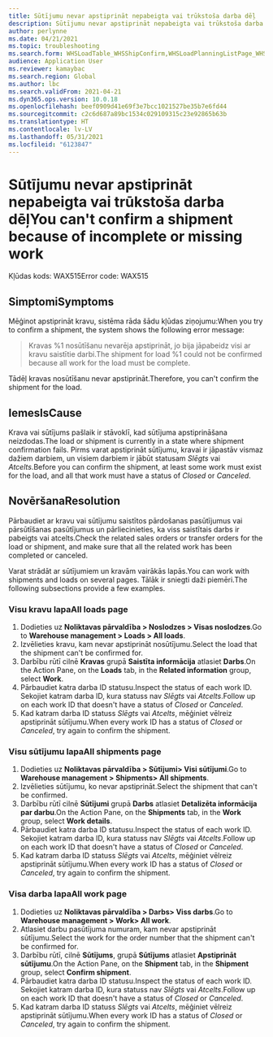 ```yaml
---
title: Sūtījumu nevar apstiprināt nepabeigta vai trūkstoša darba dēļ
description: Sūtījumu nevar apstiprināt nepabeigta vai trūkstoša darba dēļ
author: perlynne
ms.date: 04/21/2021
ms.topic: troubleshooting
ms.search.form: WHSLoadTable_WHSShipConfirm,WHSLoadPlanningListPage_WHSShipConfirm,WHSLoadPlanningWorkbench_WHSShipConfirm,WHSTransportLoad_WHSShipConfirm,WHSShipPlanningListPage_WHSShipConfirm,WHSShipmentDetails_WHSShipConfirm,WHSWorkTable_WHSShipConfirm,WHSWorkTableListPage_WHSShipConfirm,Dialog_WHSOutboundShipConfirmController_WHSOutboundShipConfirm, WHSContainerCloseDiag_WHSShipConfirm
audience: Application User
ms.reviewer: kamaybac
ms.search.region: Global
ms.author: lbc
ms.search.validFrom: 2021-04-21
ms.dyn365.ops.version: 10.0.18
ms.openlocfilehash: beef0909d41e69f3e7bcc1021527be35b7e6fd44
ms.sourcegitcommit: c2c6d687a89bc1534c029109315c23e92865b63b
ms.translationtype: HT
ms.contentlocale: lv-LV
ms.lasthandoff: 05/31/2021
ms.locfileid: "6123847"
---
```

# <a name="you-cant-confirm-a-shipment-because-of-incomplete-or-missing-work"></a><span data-ttu-id="14820-103">Sūtījumu nevar apstiprināt nepabeigta vai trūkstoša darba dēļ</span><span class="sxs-lookup"><span data-stu-id="14820-103">You can't confirm a shipment because of incomplete or missing work</span></span>

<span data-ttu-id="14820-104">Kļūdas kods: WAX515</span><span class="sxs-lookup"><span data-stu-id="14820-104">Error code: WAX515</span></span>

## <a name="symptoms"></a><span data-ttu-id="14820-105">Simptomi</span><span class="sxs-lookup"><span data-stu-id="14820-105">Symptoms</span></span>

<span data-ttu-id="14820-106">Mēģinot apstiprināt kravu, sistēma rāda šādu kļūdas ziņojumu:</span><span class="sxs-lookup"><span data-stu-id="14820-106">When you try to confirm a shipment, the system shows the following error message:</span></span>

> <span data-ttu-id="14820-107">Kravas %1 nosūtīšanu nevarēja apstiprināt, jo bija jāpabeidz visi ar kravu saistītie darbi.</span><span class="sxs-lookup"><span data-stu-id="14820-107">The shipment for load %1 could not be confirmed because all work for the load must be complete.</span></span>

<span data-ttu-id="14820-108">Tādēļ kravas nosūtīšanu nevar apstiprināt.</span><span class="sxs-lookup"><span data-stu-id="14820-108">Therefore, you can't confirm the shipment for the load.</span></span>

## <a name="cause"></a><span data-ttu-id="14820-109">Iemesls</span><span class="sxs-lookup"><span data-stu-id="14820-109">Cause</span></span>

<span data-ttu-id="14820-110">Krava vai sūtījums pašlaik ir stāvoklī, kad sūtījuma apstiprināšana neizdodas.</span><span class="sxs-lookup"><span data-stu-id="14820-110">The load or shipment is currently in a state where shipment confirmation fails.</span></span> <span data-ttu-id="14820-111">Pirms varat apstiprināt sūtījumu, kravai ir jāpastāv vismaz dažiem darbiem, un visiem darbiem ir jābūt statusam *Slēgts* vai *Atcelts*.</span><span class="sxs-lookup"><span data-stu-id="14820-111">Before you can confirm the shipment, at least some work must exist for the load, and all that work must have a status of *Closed* or *Canceled*.</span></span>

## <a name="resolution"></a><span data-ttu-id="14820-112">Novēršana</span><span class="sxs-lookup"><span data-stu-id="14820-112">Resolution</span></span>

<span data-ttu-id="14820-113">Pārbaudiet ar kravu vai sūtījumu saistītos pārdošanas pasūtījumus vai pārsūtīšanas pasūtījumus un pārliecinieties, ka viss saistītais darbs ir pabeigts vai atcelts.</span><span class="sxs-lookup"><span data-stu-id="14820-113">Check the related sales orders or transfer orders for the load or shipment, and make sure that all the related work has been completed or canceled.</span></span>

<span data-ttu-id="14820-114">Varat strādāt ar sūtījumiem un kravām vairākās lapās.</span><span class="sxs-lookup"><span data-stu-id="14820-114">You can work with shipments and loads on several pages.</span></span> <span data-ttu-id="14820-115">Tālāk ir sniegti daži piemēri.</span><span class="sxs-lookup"><span data-stu-id="14820-115">The following subsections provide a few examples.</span></span>

### <a name="all-loads-page"></a><span data-ttu-id="14820-116">Visu kravu lapa</span><span class="sxs-lookup"><span data-stu-id="14820-116">All loads page</span></span>

1. <span data-ttu-id="14820-117">Dodieties uz **Noliktavas pārvaldība \> Noslodzes \> Visas noslodzes**.</span><span class="sxs-lookup"><span data-stu-id="14820-117">Go to **Warehouse management \> Loads \> All loads**.</span></span>
1. <span data-ttu-id="14820-118">Izvēlieties kravu, kam nevar apstiprināt nosūtījumu.</span><span class="sxs-lookup"><span data-stu-id="14820-118">Select the load that the shipment can't be confirmed for.</span></span>
1. <span data-ttu-id="14820-119">Darbību rūtī cilnē **Kravas** grupā **Saistīta informācija** atlasiet **Darbs**.</span><span class="sxs-lookup"><span data-stu-id="14820-119">On the Action Pane, on the **Loads** tab, in the **Related information** group, select **Work**.</span></span>
1. <span data-ttu-id="14820-120">Pārbaudiet katra darba ID statusu.</span><span class="sxs-lookup"><span data-stu-id="14820-120">Inspect the status of each work ID.</span></span> <span data-ttu-id="14820-121">Sekojiet katram darba ID, kura statuss nav *Slēgts* vai *Atcelts*.</span><span class="sxs-lookup"><span data-stu-id="14820-121">Follow up on each work ID that doesn't have a status of *Closed* or *Canceled*.</span></span>
1. <span data-ttu-id="14820-122">Kad katram darba ID statuss *Slēgts* vai *Atcelts*, mēģiniet vēlreiz apstiprināt sūtījumu.</span><span class="sxs-lookup"><span data-stu-id="14820-122">When every work ID has a status of *Closed* or *Canceled*, try again to confirm the shipment.</span></span>

### <a name="all-shipments-page"></a><span data-ttu-id="14820-123">Visu sūtījumu lapa</span><span class="sxs-lookup"><span data-stu-id="14820-123">All shipments page</span></span>

1. <span data-ttu-id="14820-124">Dodieties uz **Noliktavas pārvaldība \> Sūtījumi\> Visi sūtījumi**.</span><span class="sxs-lookup"><span data-stu-id="14820-124">Go to **Warehouse management \> Shipments\> All shipments**.</span></span>
1. <span data-ttu-id="14820-125">Izvēlieties sūtījumu, ko nevar apstiprināt.</span><span class="sxs-lookup"><span data-stu-id="14820-125">Select the shipment that can't be confirmed.</span></span>
1. <span data-ttu-id="14820-126">Darbību rūtī cilnē **Sūtījumi** grupā **Darbs** atlasiet **Detalizēta informācija par darbu**.</span><span class="sxs-lookup"><span data-stu-id="14820-126">On the Action Pane, on the **Shipments** tab, in the **Work** group, select **Work details**.</span></span>
1. <span data-ttu-id="14820-127">Pārbaudiet katra darba ID statusu.</span><span class="sxs-lookup"><span data-stu-id="14820-127">Inspect the status of each work ID.</span></span> <span data-ttu-id="14820-128">Sekojiet katram darba ID, kura statuss nav *Slēgts* vai *Atcelts*.</span><span class="sxs-lookup"><span data-stu-id="14820-128">Follow up on each work ID that doesn't have a status of *Closed* or *Canceled*.</span></span>
1. <span data-ttu-id="14820-129">Kad katram darba ID statuss *Slēgts* vai *Atcelts*, mēģiniet vēlreiz apstiprināt sūtījumu.</span><span class="sxs-lookup"><span data-stu-id="14820-129">When every work ID has a status of *Closed* or *Canceled*, try again to confirm the shipment.</span></span>

### <a name="all-work-page"></a><span data-ttu-id="14820-130">Visa darba lapa</span><span class="sxs-lookup"><span data-stu-id="14820-130">All work page</span></span>

1. <span data-ttu-id="14820-131">Dodieties uz **Noliktavas pārvaldība \> Darbs\> Viss darbs**.</span><span class="sxs-lookup"><span data-stu-id="14820-131">Go to **Warehouse management \> Work\> All work**.</span></span>
1. <span data-ttu-id="14820-132">Atlasiet darbu pasūtījuma numuram, kam nevar apstiprināt sūtījumu.</span><span class="sxs-lookup"><span data-stu-id="14820-132">Select the work for the order number that the shipment can't be confirmed for.</span></span>
1. <span data-ttu-id="14820-133">Darbību rūtī, cilnē **Sūtījums**, grupā **Sūtījums** atlasiet **Apstiprināt sūtījumu**.</span><span class="sxs-lookup"><span data-stu-id="14820-133">On the Action Pane, on the **Shipment** tab, in the **Shipment** group, select **Confirm shipment**.</span></span>
1. <span data-ttu-id="14820-134">Pārbaudiet katra darba ID statusu.</span><span class="sxs-lookup"><span data-stu-id="14820-134">Inspect the status of each work ID.</span></span> <span data-ttu-id="14820-135">Sekojiet katram darba ID, kura statuss nav *Slēgts* vai *Atcelts*.</span><span class="sxs-lookup"><span data-stu-id="14820-135">Follow up on each work ID that doesn't have a status of *Closed* or *Canceled*.</span></span>
1. <span data-ttu-id="14820-136">Kad katram darba ID statuss *Slēgts* vai *Atcelts*, mēģiniet vēlreiz apstiprināt sūtījumu.</span><span class="sxs-lookup"><span data-stu-id="14820-136">When every work ID has a status of *Closed* or *Canceled*, try again to confirm the shipment.</span></span>
